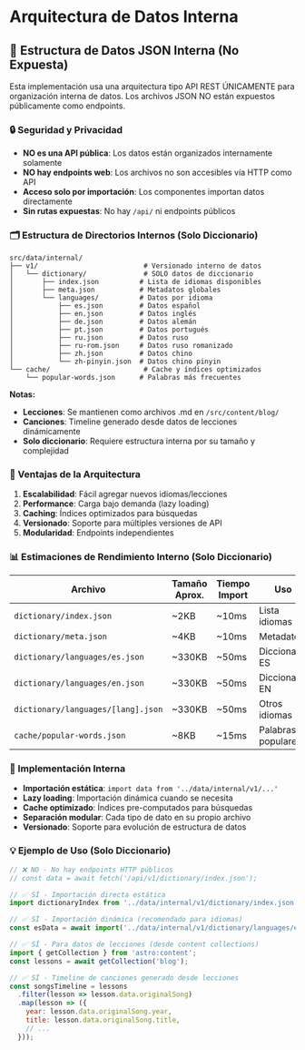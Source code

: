 # Arquitectura de Datos Interna

## 📂 Estructura de Datos JSON Interna (No Expuesta)

Esta implementación usa una arquitectura tipo API REST ÚNICAMENTE para organización interna de datos. Los archivos JSON NO están expuestos públicamente como endpoints.

### 🔒 Seguridad y Privacidad

- **NO es una API pública**: Los datos están organizados internamente solamente
- **NO hay endpoints web**: Los archivos no son accesibles vía HTTP como API
- **Acceso solo por importación**: Los componentes importan datos directamente
- **Sin rutas expuestas**: No hay `/api/` ni endpoints públicos

### 🗂️ Estructura de Directorios Internos (Solo Diccionario)

```
src/data/internal/
├── v1/                          # Versionado interno de datos
│   └── dictionary/              # SOLO datos de diccionario
│       ├── index.json          # Lista de idiomas disponibles
│       ├── meta.json           # Metadatos globales
│       └── languages/          # Datos por idioma
│           ├── es.json         # Datos español
│           ├── en.json         # Datos inglés
│           ├── de.json         # Datos alemán
│           ├── pt.json         # Datos portugués
│           ├── ru.json         # Datos ruso
│           ├── ru-rom.json     # Datos ruso romanizado
│           ├── zh.json         # Datos chino
│           └── zh-pinyin.json  # Datos chino pinyin
└── cache/                       # Cache y índices optimizados
    └── popular-words.json      # Palabras más frecuentes
```

**Notas:**
- **Lecciones**: Se mantienen como archivos .md en `/src/content/blog/`
- **Canciones**: Timeline generado desde datos de lecciones dinámicamente
- **Solo diccionario**: Requiere estructura interna por su tamaño y complejidad

### 🚀 Ventajas de la Arquitectura

1. **Escalabilidad**: Fácil agregar nuevos idiomas/lecciones
2. **Performance**: Carga bajo demanda (lazy loading)
3. **Caching**: Índices optimizados para búsquedas
4. **Versionado**: Soporte para múltiples versiones de API
5. **Modularidad**: Endpoints independientes

### 📊 Estimaciones de Rendimiento Interno (Solo Diccionario)

| Archivo | Tamaño Aprox. | Tiempo Import | Uso |
|---------|--------------|---------------|-----|
| `dictionary/index.json` | ~2KB | ~10ms | Lista idiomas |
| `dictionary/meta.json` | ~4KB | ~10ms | Metadatos |
| `dictionary/languages/es.json` | ~330KB | ~50ms | Diccionario ES |
| `dictionary/languages/en.json` | ~330KB | ~50ms | Diccionario EN |
| `dictionary/languages/[lang].json` | ~330KB | ~50ms | Otros idiomas |
| `cache/popular-words.json` | ~8KB | ~15ms | Palabras populares |

### 🔧 Implementación Interna

- **Importación estática**: `import data from '../data/internal/v1/...'`
- **Lazy loading**: Importación dinámica cuando se necesita
- **Cache optimizado**: Índices pre-computados para búsquedas
- **Separación modular**: Cada tipo de dato en su propio archivo
- **Versionado**: Soporte para evolución de estructura de datos

### 💡 Ejemplo de Uso (Solo Diccionario)

```javascript
// ❌ NO - No hay endpoints HTTP públicos
// const data = await fetch('/api/v1/dictionary/index.json');

// ✅ SÍ - Importación directa estática
import dictionaryIndex from '../data/internal/v1/dictionary/index.json';

// ✅ SÍ - Importación dinámica (recomendado para idiomas)
const esData = await import('../data/internal/v1/dictionary/languages/es.json');

// ✅ SÍ - Para datos de lecciones (desde content collections)
import { getCollection } from 'astro:content';
const lessons = await getCollection('blog');

// ✅ SÍ - Timeline de canciones generado desde lecciones
const songsTimeline = lessons
  .filter(lesson => lesson.data.originalSong)
  .map(lesson => ({
    year: lesson.data.originalSong.year,
    title: lesson.data.originalSong.title,
    // ...
  }));
```